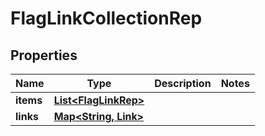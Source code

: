 

# FlagLinkCollectionRep


## Properties

Name | Type | Description | Notes
------------ | ------------- | ------------- | -------------
**items** | [**List&lt;FlagLinkRep&gt;**](FlagLinkRep.md) |  | 
**links** | [**Map&lt;String, Link&gt;**](Link.md) |  | 



